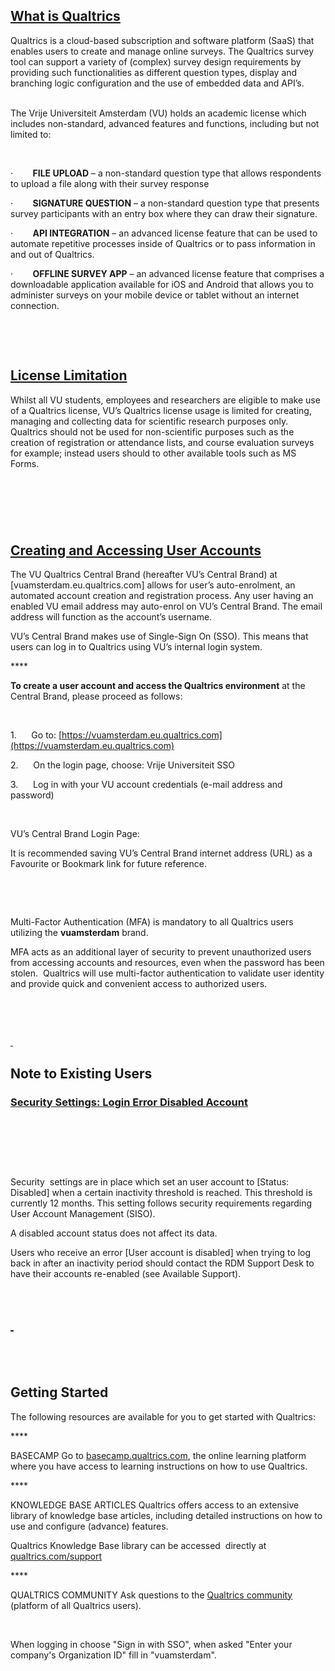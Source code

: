 ## [What is Qualtrics]()

Qualtrics is a cloud-based subscription and software platform (SaaS) that enables users to create and manage online surveys. The Qualtrics survey tool can support a variety of (complex) survey design requirements by providing such functionalities as different question types, display and branching logic configuration and the use of embedded data and API’s.             

The Vrije Universiteit Amsterdam (VU) holds an academic license which includes non-standard, advanced features and functions, including but not limited to:   

 

·        **FILE UPLOAD** – a non-standard question type that allows respondents to upload a file along with their survey response



·        **SIGNATURE QUESTION** – a non-standard question type that presents survey participants with an entry box where they can draw their signature.



·        **API INTEGRATION** – an advanced license feature that can be used to automate repetitive processes inside of Qualtrics or to pass information in and out of Qualtrics.



·        **OFFLINE SURVEY APP** – an advanced license feature that comprises a downloadable application available for iOS and Android that allows you to administer surveys on your mobile device or tablet without an internet connection.

 

 

## [License Limitation]()

Whilst all VU students, employees and researchers are eligible to make use of a Qualtrics license, VU’s Qualtrics license usage is limited for creating, managing and collecting data for scientific research purposes only. Qualtrics should not be used for non-scientific purposes such as the creation of registration or attendance lists, and course evaluation surveys for example; instead users should to other available tools such as MS Forms.

##  

 

## [Creating and Accessing User Accounts]()

The VU Qualtrics Central Brand (hereafter VU’s Central Brand) at [vuamsterdam.eu.qualtrics.com] allows for user’s auto-enrolment, an automated account creation and registration process. Any user having an enabled VU email address may auto-enrol on VU’s Central Brand. The email address will function as the account’s username.

VU’s Central Brand makes use of Single-Sign On (SSO). This means that users can log in to Qualtrics using VU’s internal login system.

**** 

**To create a user account and access the Qualtrics environment** at the Central Brand, please proceed as follows:

 

1.      Go to: [https://vuamsterdam.eu.qualtrics.com](https://vuamsterdam.eu.qualtrics.com)

2.      On the login page, choose: Vrije Universiteit SSO

3.      Log in with your VU account credentials (e-mail address and password)

 

VU’s Central Brand Login Page:

[]()

It is recommended saving VU’s Central Brand internet address (URL) as a Favourite or Bookmark link for future reference.  

 

 

Multi-Factor Authentication (MFA) is mandatory to all Qualtrics users utilizing the **vuamsterdam** brand.  

MFA acts as an additional layer of security to prevent unauthorized users from accessing accounts and resources, even when the password has been stolen.  Qualtrics will use multi-factor authentication to validate user identity and provide quick and convenient access to authorized users.  

 

 

[ ]()

## Note to Existing Users

### [Security Settings: Login Error Disabled Account]()

 

 

 



Security  settings are in place which set an user account to [Status: Disabled] when a certain inactivity threshold is reached. This threshold is currently 12 months. This setting follows security requirements regarding User Account Management (SISO).

A disabled account status does not affect its data.  


Users who receive an error [User account is disabled] when trying to log back in after an inactivity period should contact the RDM Support Desk to have their accounts re-enabled (see Available Support).

 

## [ ]()

##  

## Getting Started

The following resources are available for you to get started with Qualtrics:

**** 

BASECAMP
Go to [basecamp.qualtrics.com](https://basecamp.qualtrics.com), the online learning platform where you have access to learning instructions on how to use Qualtrics.

**** 

KNOWLEDGE BASE ARTICLES
Qualtrics offers access to an extensive library of knowledge base articles, including detailed instructions on how to use and configure (advance) features.

Qualtrics Knowledge Base library can be accessed  directly at [qualtrics.com/support](https://www.qualtrics.com/support/)

**** 

QUALTRICS COMMUNITY
Ask questions to the [Qualtrics community](https://www.qualtrics.com/community/) (platform of all Qualtrics users).

 

When logging in choose "Sign in with SSO", when asked "Enter your company's Organization ID" fill in "vuamsterdam".

 